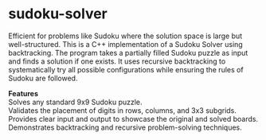 # sudoku-solver
Efficient for problems like Sudoku where the solution space is large but well-structured.
This is a C++ implementation of a Sudoku Solver using backtracking. The program takes a partially filled Sudoku puzzle as input and finds a solution if one exists. It uses recursive backtracking to systematically try all possible configurations while ensuring the rules of Sudoku are followed.
<br>

****Features**** <br>
Solves any standard 9x9 Sudoku puzzle.<br>
Validates the placement of digits in rows, columns, and 3x3 subgrids.<br>
Provides clear input and output to showcase the original and solved boards.<br>
Demonstrates backtracking and recursive problem-solving techniques.<br>
